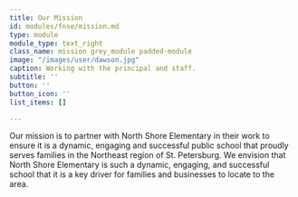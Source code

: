 ```yaml
---
title: Our Mission
id: modules/fnse/mission.md
type: module
module_type: text_right
class_name: mission grey_module padded-module
image: "/images/user/dawson.jpg"
caption: Working with the principal and staff.
subtitle: ''
button: ''
button_icon: ''
list_items: []

---
```

Our mission is to partner with North Shore Elementary in their work to ensure it is a dynamic, engaging and successful public school that proudly serves families in the Northeast region of St. Petersburg. We envision that North Shore Elementary is such a dynamic, engaging, and successful school that it is a key driver for families and businesses to locate to the area.